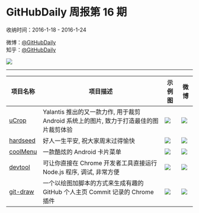 # GitHubDaily 周报第 16 期

收纳时间：2016-1-18 - 2016-1-24

微博：[@GitHubDaily](https://weibo.com/GitHubDaily)    
知乎：[@GitHubDaily](https://www.zhihu.com/people/githubdaily)

![](https://raw.githubusercontent.com/GitHubDaily/GitHubDaily/master/assets/weixin.png)

---

项目名称 | 项目描述 | 示例图 | 微博
--- | --- | --- | ---
[uCrop](https://github.com/Yalantis/uCrop) |  Yalantis 推出的又一款力作, 用于裁剪 Android 系统上的图片, 致力于打造最佳的图片裁剪体验 | ![](http://ww3.sinaimg.cn/large/006fiYtfjw1f09r6bm4u7g30m80goqvb.gif) | [![](https://raw.githubusercontent.com/GitHubDaily/GitHubDaily/master/assets/sina_logo.png)](https://weibo.com/5722964389/DeE8ddIa4)
[hardseed](https://github.com/yangyangwithgnu/hardseed) | 好人一生平安, 祝大家周末过得愉快 | ![](http://ww1.sinaimg.cn/large/006fiYtfgw1f07dbn634xj311007w75g.jpg) | [![](https://raw.githubusercontent.com/GitHubDaily/GitHubDaily/master/assets/sina_logo.png)](https://weibo.com/5722964389/Deuv8hpgL)
[coolMenu](https://github.com/DxTT/coolMenu) | 一款酷炫的 Android 卡片菜单 | ![](http://ww3.sinaimg.cn/large/006fiYtfjw1f07d479ffhg30m80gogrr.gif) | [![](https://raw.githubusercontent.com/GitHubDaily/GitHubDaily/master/assets/sina_logo.png)](https://weibo.com/5722964389/Del4DoY0A)
[devtool](https://github.com/Jam3/devtool) | 可让你直接在 Chrome 开发者工具直接运行 Node.js 程序, 调试, 非常方便 | ![](http://ww1.sinaimg.cn/large/006fiYtfjw1f07cw8wiwag30nm09a4qp.gif) | [![](https://raw.githubusercontent.com/GitHubDaily/GitHubDaily/master/assets/sina_logo.png)](https://weibo.com/5722964389/DebxW8HSX)
[git-draw](https://github.com/ben174/git-draw) | 一个以绘图加脚本的方式来生成有趣的 GitHub 个人主页 Commit 记录的 Chrome 插件 | ![](http://ww2.sinaimg.cn/large/006fiYtfjw1f053558gxkg30zk0ege8i.gif) | [![](https://raw.githubusercontent.com/GitHubDaily/GitHubDaily/master/assets/sina_logo.png)](https://weibo.com/5722964389/DdT1w3xBC)
